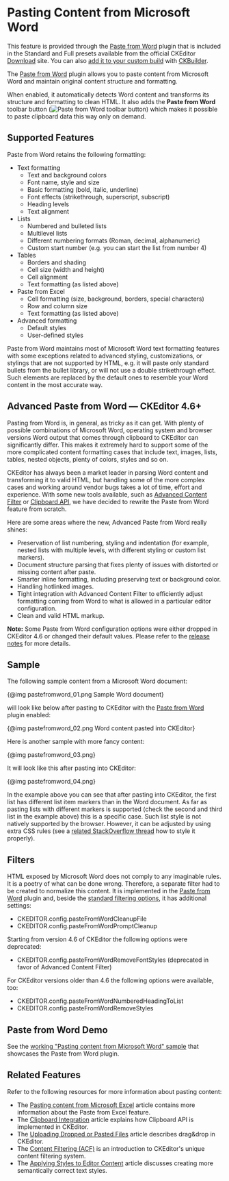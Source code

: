 <!--
Copyright (c) 2003-2016, CKSource - Frederico Knabben. All rights reserved.
For licensing, see LICENSE.md.
-->

# Pasting Content from Microsoft Word

<p class="requirements">
    This feature is provided through the <a href="http://ckeditor.com/addon/pastefromword">Paste from Word</a> plugin that is included in the Standard and Full presets available from the official CKEditor <a href="http://ckeditor.com/download">Download</a> site. You can also <a href="#!/guide/dev_plugins">add it to your custom build</a> with <a href="http://ckeditor.com/builder">CKBuilder</a>.
</p>

The [Paste from Word](http://ckeditor.com/addon/pastefromword) plugin allows you to paste content from Microsoft Word and maintain original content structure and formatting.

When enabled, it automatically detects Word content and transforms its structure and formatting to clean HTML. It also adds the **Paste from Word** toolbar button (<img src="guides/dev_pastefromword/pastefromword-button.png" alt="Paste from Word toolbar button" style="vertical-align: bottom;">) which makes it possible to paste clipboard data this way only on demand.

## Supported Features

Paste from Word retains the following formatting:

* Text formatting
    * Text and background colors
    * Font name, style and size
    * Basic formatting (bold, italic, underline)
    * Font effects (strikethrough, superscript, subscript)
    * Heading levels
    * Text alignment
* Lists
    * Numbered and bulleted lists
    * Multilevel lists
    * Different numbering formats (Roman, decimal, alphanumeric)
    * Custom start number (e.g. you can start the list from number 4)
* Tables
    * Borders and shading
    * Cell size (width and height)
    * Cell alignment
    * Text formatting (as listed above)
* Paste from Excel
    * Cell formatting (size, background, borders, special characters)
    * Row and column size
    * Text formatting (as listed above)
* Advanced formatting
    * Default styles
    * User-defined styles

Paste from Word maintains most of Microsoft Word text formatting features with some exceptions related to advanced styling, customizations, or stylings that are not supported by HTML, e.g. it will paste only standard bullets from the bullet library, or will not use a double strikethrough effect. Such elements are replaced by the default ones to resemble your Word content in the most accurate way.

## Advanced Paste from Word &mdash; CKEditor 4.6+

Pasting from Word is, in general, as tricky as it can get. With plenty of possible combinations of Microsoft Word, operating system and browser versions Word output that comes through clipboard to CKEditor can significantly differ. This makes it extremely hard to support some of the more complicated content formatting cases that include text, images, lists, tables, nested objects, plenty of colors, styles and so on.

CKEditor has always been a market leader in parsing Word content and transforming it to valid HTML, but handling some of the more complex cases and working around vendor bugs takes a lot of time, effort and experience. With some new tools available, such as [Advanced Content Filter](#!/guide/dev_acf) or [Clipboard API](#!/guide/dev_drop_paste), we have decided to rewrite the Paste from Word feature from scratch.

Here are some areas where the new, Advanced Paste from Word really shines:

* Preservation of list numbering, styling and indentation (for example, nested lists with multiple levels, with different styling or custom list markers).
* Document structure parsing that fixes plenty of issues with distorted or missing content after paste.
* Smarter inline formatting, including preserving text or background color.
* Handling hotlinked images.
* Tight integration with Advanced Content Filter to efficiently adjust formatting coming from Word to what is allowed in a particular editor configuration.
* Clean and valid HTML markup.

**Note:** Some Paste from Word configuration options were either dropped in CKEditor 4.6 or changed their default values. Please refer to the [release notes](http://ckeditor.com/release/CKEditor-4.6.0) for more details.

## Sample

The following sample content from a Microsoft Word document:

{@img pastefromword_01.png Sample Word document}

will look like below after pasting to CKEditor with the [Paste from Word](http://ckeditor.com/addon/pastefromword) plugin enabled:

{@img pastefromword_02.png Word content pasted into CKEditor}

Here is another sample with more fancy content:

{@img pastefromword_03.png}

It will look like this after pasting into CKEditor:

{@img pastefromword_04.png}

In the example above you can see that after pasting into CKEditor, the first list has different list item markers than in the Word document.
As far as pasting lists with different markers is supported (check the second and third list in the example above) this is a specific case. Such list
style is not natively supported by the browser. However, it can be adjusted by using extra
CSS rules (see a [related StackOverflow thread](http://stackoverflow.com/questions/4098195/can-ordered-list-produce-result-that-looks-like-1-1-1-2-1-3-instead-of-just-1) how to style it properly).

## Filters

HTML exposed by Microsoft Word does not comply to any imaginable rules. It is a poetry of what can be done wrong. Therefore, a separate filter had to be created to normalize this content. It is implemented in the [Paste from Word](http://ckeditor.com/addon/pastefromword) plugin and, beside the [standard filtering options](#!/guide/dev_drop_paste-section-filtering-content), it has additional settings:

* CKEDITOR.config.pasteFromWordCleanupFile
* CKEDITOR.config.pasteFromWordPromptCleanup

Starting from version 4.6 of CKEditor the following options were deprecated:

* CKEDITOR.config.pasteFromWordRemoveFontStyles (deprecated in favor of Advanced Content Filter)

For CKEditor versions older than 4.6 the following options were available, too:

* CKEDITOR.config.pasteFromWordNumberedHeadingToList
* CKEDITOR.config.pasteFromWordRemoveStyles

## Paste from Word Demo

See the [working "Pasting content from Microsoft Word" sample](http://sdk.ckeditor.com/samples/pastefromword.html) that showcases the Paste from Word plugin.

## Related Features

Refer to the following resources for more information about pasting content:

* The [Pasting content from Microsoft Excel](#!/guide/dev_pastefromexcel) article contains more information about the Paste from Excel feature.
* The [Clipboard Integration](#!/guide/dev_clipboard) article explains how Clipboard API is implemented in CKEditor.
* The [Uploading Dropped or Pasted Files](#!/guide/dev_file_upload) article describes drag&drop in CKEditor.
* The [Content Filtering (ACF)](#!/guide/dev_acf) is an introduction to CKEditor's unique content filtering system.
* The [Applying Styles to Editor Content](#!/guide/dev_styles) article discusses creating more semantically correct text styles.